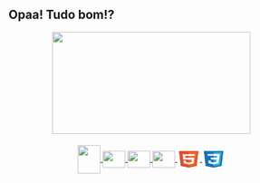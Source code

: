 ## Opaa! Tudo bom!?

<div align="center">
  <a href="https://github.com/dmxdm">
  <img height="180em" width="350" src="https://github-readme-stats.vercel.app/api?username=dmxdm&show_icons=true&theme=dark&include_all_commits=true&count_private=true"/>
  <!-- <img height="180em" width="450" src="https://github-readme-stats.vercel.app/api/top-langs/?username=dmxdm&layout=compact&langs_count=7&theme=dark"/> -->
</div> 
<div style="display: inline_block" align="center"><br>
  <img align="center" height="50" width="40" src="https://png2.cleanpng.com/sh/e044183a0de8e683658ce2cfe2661a90/L0KzQYm3VMA6N5pofZH0aYP2gLBuTgZje5R3geJ9LYPmgrr3lPlvb15xedDwdXHqdX79igN2aZ0yetN8aXOwfbrqkv90d5d5RdN3YXz8g8W0VfFka2I7StQENnazSYK1VsY1O2E7Sqg6NUK2Q4O7VMU6PmI9S5D5bne=/kisspng-vbscript-scripting-language-visual-basic-microsoft-analyst-5acc162b96f091.6643062615233244596183.png"/>
  <img align="center" height="30" width="40" src="https://cdn.jsdelivr.net/gh/devicons/devicon/icons/c/c-original.svg"/>
  <img align="center" height="30" width="40" src="https://cdn.jsdelivr.net/gh/devicons/devicon/icons/matlab/matlab-original.svg"/>
  <img align="center" height="30" width="40" src="https://cdn.jsdelivr.net/gh/devicons/devicon/icons/csharp/csharp-original.svg"/>
  <img align="center" height="30" width="40" src="https://raw.githubusercontent.com/devicons/devicon/master/icons/html5/html5-original.svg">
  <img align="center" height="30" width="40" src="https://raw.githubusercontent.com/devicons/devicon/master/icons/css3/css3-original.svg">
</div>  

